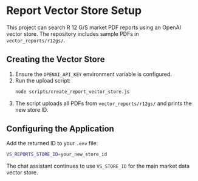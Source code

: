 # Report Vector Store Setup

This project can search R 12 G/S market PDF reports using an OpenAI vector store. The repository includes sample PDFs in `vector_reports/r12gs/`.

## Creating the Vector Store

1. Ensure the `OPENAI_API_KEY` environment variable is configured.
2. Run the upload script:
   ```bash
   node scripts/create_report_vector_store.js
   ```
3. The script uploads all PDFs from `vector_reports/r12gs/` and prints the new store ID.

## Configuring the Application

Add the returned ID to your `.env` file:
```bash
VS_REPORTS_STORE_ID=your_new_store_id
```

The chat assistant continues to use `VS_STORE_ID` for the main market data vector store.
